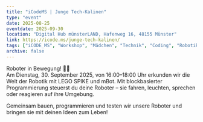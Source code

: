 ```yaml
---
title: "iCodeMS | Junge Tech-Kalinen"
type: "event"
date: 2025-08-25
eventdate: 2025-09-30
location: "Digital Hub münsterLAND, Hafenweg 16, 48155 Münster"
link: https://icode.ms/junge-tech-kalinen/
tags: ["iCODE_MS", "Workshop", "Mädchen", "Technik", "Coding", "Robotik", "LEGO", "mBot"]
archive: false
---
```


Roboter in Bewegung! 🤖👾  
Am Dienstag, 30. September 2025, von 16:00–18:00 Uhr erkunden wir die Welt der Robotik mit LEGO SPIKE und mBot. Mit blockbasierter Programmierung steuerst du deine Roboter – sie fahren, leuchten, sprechen oder reagieren auf ihre Umgebung.  

Gemeinsam bauen, programmieren und testen wir unsere Roboter und bringen sie mit deinen Ideen zum Leben!
